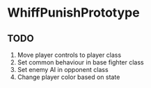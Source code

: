 # WhiffPunishPrototype

## TODO

1. Move player controls to player class
2. Set common behaviour in base fighter class
3. Set enemy AI in opponent class
4. Change player color based on state